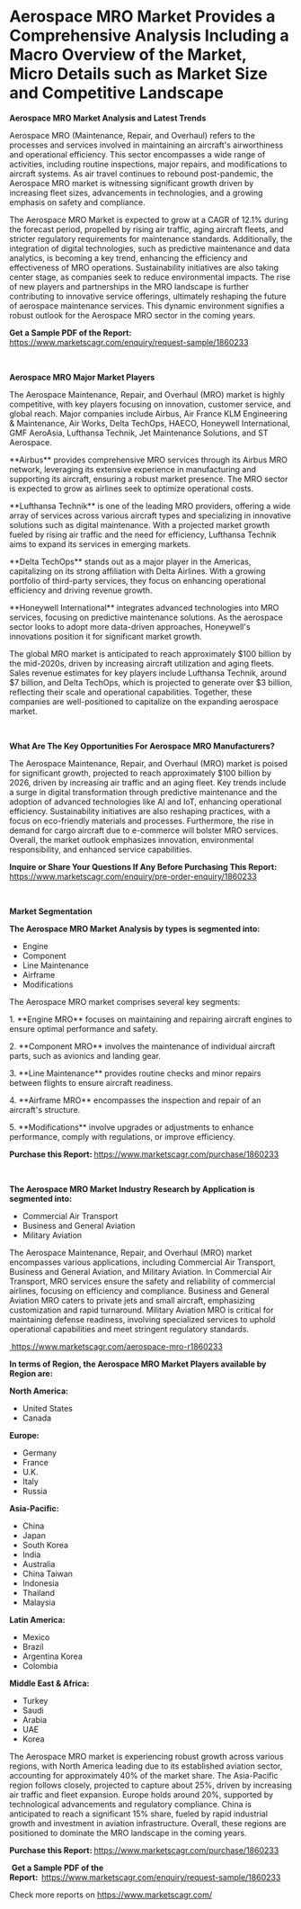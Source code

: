 <p><h1>Aerospace MRO Market Provides a Comprehensive Analysis Including a Macro Overview of the Market, Micro Details such as Market Size and Competitive Landscape</h1></p><p><strong>Aerospace MRO Market Analysis and Latest Trends</strong></p>
<p><p>Aerospace MRO (Maintenance, Repair, and Overhaul) refers to the processes and services involved in maintaining an aircraft's airworthiness and operational efficiency. This sector encompasses a wide range of activities, including routine inspections, major repairs, and modifications to aircraft systems. As air travel continues to rebound post-pandemic, the Aerospace MRO market is witnessing significant growth driven by increasing fleet sizes, advancements in technologies, and a growing emphasis on safety and compliance.</p><p>The Aerospace MRO Market is expected to grow at a CAGR of 12.1% during the forecast period, propelled by rising air traffic, aging aircraft fleets, and stricter regulatory requirements for maintenance standards. Additionally, the integration of digital technologies, such as predictive maintenance and data analytics, is becoming a key trend, enhancing the efficiency and effectiveness of MRO operations. Sustainability initiatives are also taking center stage, as companies seek to reduce environmental impacts. The rise of new players and partnerships in the MRO landscape is further contributing to innovative service offerings, ultimately reshaping the future of aerospace maintenance services. This dynamic environment signifies a robust outlook for the Aerospace MRO sector in the coming years.</p></p>
<p><strong>Get a Sample PDF of the Report:&nbsp;</strong> <a href="https://www.marketscagr.com/enquiry/request-sample/1860233?utm_campaign=2866&utm_medium=2&utm_source=Github&utm_content=ia&utm_term=09032025&utm_id=aerospace-mro">https://www.marketscagr.com/enquiry/request-sample/1860233</a></p>
<p>&nbsp;</p>
<p><strong>Aerospace MRO Major Market Players</strong></p>
<p><p>The Aerospace Maintenance, Repair, and Overhaul (MRO) market is highly competitive, with key players focusing on innovation, customer service, and global reach. Major companies include Airbus, Air France KLM Engineering & Maintenance, Air Works, Delta TechOps, HAECO, Honeywell International, GMF AeroAsia, Lufthansa Technik, Jet Maintenance Solutions, and ST Aerospace.</p><p>**Airbus** provides comprehensive MRO services through its Airbus MRO network, leveraging its extensive experience in manufacturing and supporting its aircraft, ensuring a robust market presence. The MRO sector is expected to grow as airlines seek to optimize operational costs.</p><p>**Lufthansa Technik** is one of the leading MRO providers, offering a wide array of services across various aircraft types and specializing in innovative solutions such as digital maintenance. With a projected market growth fueled by rising air traffic and the need for efficiency, Lufthansa Technik aims to expand its services in emerging markets.</p><p>**Delta TechOps** stands out as a major player in the Americas, capitalizing on its strong affiliation with Delta Airlines. With a growing portfolio of third-party services, they focus on enhancing operational efficiency and driving revenue growth.</p><p>**Honeywell International** integrates advanced technologies into MRO services, focusing on predictive maintenance solutions. As the aerospace sector looks to adopt more data-driven approaches, Honeywell's innovations position it for significant market growth.</p><p>The global MRO market is anticipated to reach approximately $100 billion by the mid-2020s, driven by increasing aircraft utilization and aging fleets. Sales revenue estimates for key players include Lufthansa Technik, around $7 billion, and Delta TechOps, which is projected to generate over $3 billion, reflecting their scale and operational capabilities. Together, these companies are well-positioned to capitalize on the expanding aerospace market.</p></p>
<p>&nbsp;</p>
<p><strong>What Are The Key Opportunities For Aerospace MRO Manufacturers?</strong></p>
<p><p>The Aerospace Maintenance, Repair, and Overhaul (MRO) market is poised for significant growth, projected to reach approximately $100 billion by 2026, driven by increasing air traffic and an aging fleet. Key trends include a surge in digital transformation through predictive maintenance and the adoption of advanced technologies like AI and IoT, enhancing operational efficiency. Sustainability initiatives are also reshaping practices, with a focus on eco-friendly materials and processes. Furthermore, the rise in demand for cargo aircraft due to e-commerce will bolster MRO services. Overall, the market outlook emphasizes innovation, environmental responsibility, and enhanced service capabilities.</p></p>
<p><strong>Inquire or Share Your Questions If Any Before Purchasing This Report:</strong> <a href="https://www.marketscagr.com/enquiry/pre-order-enquiry/1860233?utm_campaign=2866&utm_medium=2&utm_source=Github&utm_content=ia&utm_term=09032025&utm_id=aerospace-mro">https://www.marketscagr.com/enquiry/pre-order-enquiry/1860233</a></p>
<p>&nbsp;</p>
<p><strong>Market Segmentation</strong></p>
<p><strong>The Aerospace MRO Market Analysis by types is segmented into:</strong></p>
<p><ul><li>Engine</li><li>Component</li><li>Line Maintenance</li><li>Airframe</li><li>Modifications</li></ul></p>
<p><p>The Aerospace MRO market comprises several key segments: </p><p>1. **Engine MRO** focuses on maintaining and repairing aircraft engines to ensure optimal performance and safety.</p><p>2. **Component MRO** involves the maintenance of individual aircraft parts, such as avionics and landing gear.</p><p>3. **Line Maintenance** provides routine checks and minor repairs between flights to ensure aircraft readiness.</p><p>4. **Airframe MRO** encompasses the inspection and repair of an aircraft's structure.</p><p>5. **Modifications** involve upgrades or adjustments to enhance performance, comply with regulations, or improve efficiency.</p></p>
<p><strong>Purchase this Report:&nbsp;</strong><a href="https://www.marketscagr.com/purchase/1860233?utm_campaign=2866&utm_medium=2&utm_source=Github&utm_content=ia&utm_term=09032025&utm_id=aerospace-mro">https://www.marketscagr.com/purchase/1860233</a></p>
<p>&nbsp;</p>
<p><strong>The Aerospace MRO Market Industry Research by Application is segmented into:</strong></p>
<p><ul><li>Commercial Air Transport</li><li>Business and General Aviation</li><li>Military Aviation</li></ul></p>
<p><p>The Aerospace Maintenance, Repair, and Overhaul (MRO) market encompasses various applications, including Commercial Air Transport, Business and General Aviation, and Military Aviation. In Commercial Air Transport, MRO services ensure the safety and reliability of commercial airlines, focusing on efficiency and compliance. Business and General Aviation MRO caters to private jets and small aircraft, emphasizing customization and rapid turnaround. Military Aviation MRO is critical for maintaining defense readiness, involving specialized services to uphold operational capabilities and meet stringent regulatory standards.</p></p>
<p><a href="https://www.marketscagr.com/aerospace-mro-r1860233?utm_campaign=2866&utm_medium=2&utm_source=Github&utm_content=ia&utm_term=09032025&utm_id=aerospace-mro">&nbsp;https://www.marketscagr.com/aerospace-mro-r1860233</a></p>
<p><strong>In terms of Region, the Aerospace MRO Market Players available by Region are:</strong></p>
<p>
    <p> <strong> North America: </strong>
        <ul>
            <li>United States</li>
            <li>Canada</li>
        </ul>
        </p> 
    <p> <strong> Europe: </strong>
        <ul>
            <li>Germany</li>
            <li>France</li>
            <li>U.K.</li>
            <li>Italy</li>
            <li>Russia</li>
        </ul>
        </p> 
    <p> <strong> Asia-Pacific: </strong>
        <ul>
            <li>China</li>
            <li>Japan</li>
            <li>South Korea</li>
            <li>India</li>
            <li>Australia</li>
            <li>China Taiwan</li>
            <li>Indonesia</li>
            <li>Thailand</li>
            <li>Malaysia</li>
        </ul>
        </p> 
    <p> <strong> Latin America: </strong>
        <ul>
            <li>Mexico</li>
            <li>Brazil</li>
            <li>Argentina Korea</li>
            <li>Colombia</li>
        </ul>
        </p> 
    <p> <strong> Middle East & Africa: </strong>
        <ul>
            <li>Turkey</li>
            <li>Saudi</li>
            <li>Arabia</li>
            <li>UAE</li>
            <li>Korea</li>
        </ul>
    </p>
    </p>
<p><p>The Aerospace MRO market is experiencing robust growth across various regions, with North America leading due to its established aviation sector, accounting for approximately 40% of the market share. The Asia-Pacific region follows closely, projected to capture about 25%, driven by increasing air traffic and fleet expansion. Europe holds around 20%, supported by technological advancements and regulatory compliance. China is anticipated to reach a significant 15% share, fueled by rapid industrial growth and investment in aviation infrastructure. Overall, these regions are positioned to dominate the MRO landscape in the coming years.</p></p>
<p><strong>Purchase this Report: </strong><a href="https://www.marketscagr.com/purchase/1860233?utm_campaign=2866&utm_medium=2&utm_source=Github&utm_content=ia&utm_term=09032025&utm_id=aerospace-mro">https://www.marketscagr.com/purchase/1860233</a></p>
<p>&nbsp;<strong>Get a Sample PDF of the Report:&nbsp;&nbsp;</strong><a href="https://www.marketscagr.com/enquiry/request-sample/1860233?utm_campaign=2866&utm_medium=2&utm_source=Github&utm_content=ia&utm_term=09032025&utm_id=aerospace-mro">https://www.marketscagr.com/enquiry/request-sample/1860233</a></p>
<p><strong></strong></p>
<p>Check more reports on <a href="https://www.marketscagr.com/?utm_campaign=2866&utm_medium=2&utm_source=Github&utm_content=ia&utm_term=09032025&utm_id=aerospace-mro">https://www.marketscagr.com/</a></p>